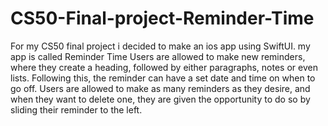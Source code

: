 # CS50-Final-project-Reminder-Time
For my CS50 final project i decided to make an ios app using SwiftUI.  my app is called Reminder Time  Users are allowed to make new reminders, where they create a heading, followed by either paragraphs, notes or even lists. Following this, the reminder can have a set date and time on when to go off. Users are allowed to make as many reminders as they desire, and when they want to delete one, they are given the opportunity to do so by sliding their reminder to the left.

